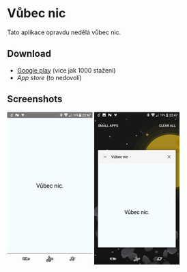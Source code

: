 # Vůbec nic

Tato aplikace opravdu nedělá vůbec nic.

## Download

- [Google play](https://play.google.com/store/apps/details?id=com.vubecnic)
  (více jak 1000 stažení)
- _App store_ (to nedovolí)

## Screenshots

![screenshot](./doc/images/app.png)
![screenshot minimalised](./doc/images/minimalised.png)
